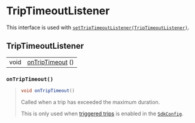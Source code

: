 # TripTimeoutListener

This interface is used with [`setTripTimeoutListener(TripTimeoutListener)`](../sentiance.md#settriptimeoutlistener).

## TripTimeoutListener

|  |  |
| :--- | :--- |
| void | [onTripTimeout](triptimeoutlistener.md#ontriptimeout) \(\) |



### `onTripTimeout()`

> ```java
> void onTripTimeout()
> ```
>
> Called when a trip has exceeded the maximum duration.
>
> This is only used when [triggered trips](../../../appendix/controlled-detections/controlled-trips-only.md) is enabled in the [`SdkConfig`](../sdkconfig/).

